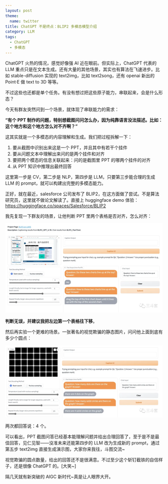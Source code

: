 ```yaml
---
layout: post
theme:
  name: twitter
title: ChatGPT 不是终点：BLIP2 多模态模型介绍
category: LLM
tags:
  - ChatGPT
  - 多模态
---
```


ChatGPT 火热的情况，感觉好像强 AI 近在眼前。但实际上，ChatGPT 代表的 LLM 重点只是在文本生成。还有大量的其他场景，其实也有算法在飞速进步。比如 stable-diffusion 实现的 text2img，比如 text2song，还有 openai 新出的 Point·E 做 text to 3D 等等。

不过这些也还都是单个任务。有没有想过把这些原子能力，串联起来，会是什么形态？

今天有群友突然问到一个场景，就体现了串联能力的需求：

**“有个 PPT 制作的问题，特别想截图问问怎么办，因为纯靠语言没法描述。比如：这个地方和这个地方怎么对不齐啊？”**

这其实就是一个多模态的内容理解和生成。我们把过程拆解一下：

1. 要从截图中识别出来这是一个 PPT，并且其中有若干个挂件
2. 要从问题文本中理解出来问的是两个挂件和对齐
3. 要把两个模态的信息关联起来：问的是截图里 PPT 的哪两个挂件的对齐
4. 从 PPT 知识中推理出最终回答

这里第一步是 CV，第二步是 NLP，第四步是 LLM，只要第三步能合理的生成 LLM 的 prompt，就可以构建出完整的多模态能力。

正好，就在最近，salesforce 公司发布了 BLIP2，在这方面做了尝试。不是算法研究员，这里就不做论文解读了。直接上 huggingface demo 体验：<https://huggingface.co/spaces/Salesforce/BLIP2>

我先复现一下群友的场景，让他判断 PPT 里两个表格是否对齐，怎么对齐：

![](/images/uploads/2023-02-15-chatgpt-is-not-the-end-intro-blip2_image_1.png)

**判断无误，并建议我把左边第一个表格往下移**。

然后再实验一个更难的场景。一张著名的视觉欺骗的静态图片，问问他上面到底有多少个圆点：

![](/images/uploads/2023-02-15-chatgpt-is-not-the-end-intro-blip2_image_2.png)

两次都回答说：4 个。

可以看出，PPT 截图问答已经基本能理解问题并给出合理回答了，至于是不是最佳回答，见仁见智——没准未来还能第四步的 LLM 改为生成新的 prompt，通过第五步 text2img 直接生成演示图，大家你来我往，斗图交流~

视觉欺骗的圆点数量，给出的回答还不是很满意。不过至少这个斩钉截铁的自信样子，还是很像 ChatGPT 的。[大笑~]

隔几天就有新突破的 AIGC 新时代~真是让人眼界大开。
